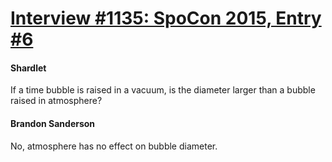 # [Interview #1135: SpoCon 2015, Entry #6](https://www.theoryland.com/intvmain.php?i=1135#6)

#### Shardlet

If a time bubble is raised in a vacuum, is the diameter larger than a bubble raised in atmosphere?

#### Brandon Sanderson

No, atmosphere has no effect on bubble diameter.

